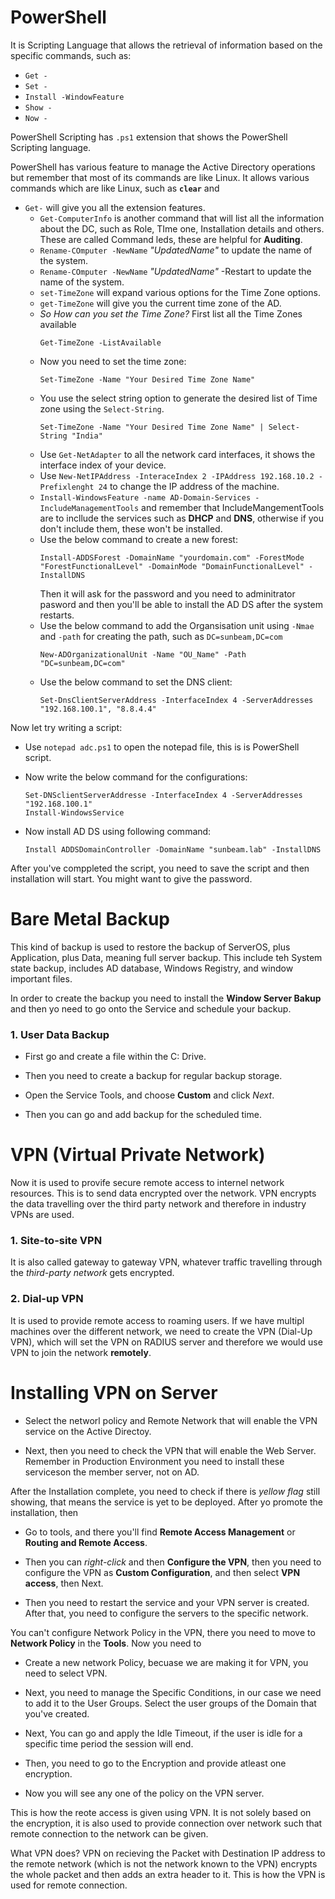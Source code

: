 # PowerShell

It is Scripting Language that allows the retrieval of information based on the specific commands, such as:

- `Get -`
- `Set -`
- `Install -WindowFeature`
- `Show -`
- `Now -`

PowerShell Scripting has `.ps1` extension that shows the PowerShell Scripting language.

PowerShell has various feature to manage the Active Directory operations but remember that most of its commands are like Linux. It allows various commands which are like Linux, such as **`clear`** and 

- `Get-` will give you all the extension features.
  - `Get-ComputerInfo` is another command that will list all the information about the DC, such as Role, TIme one, Installation details and others. These are called Command leds, these are helpful for **Auditing**.
  - `Rename-COmputer -NewName` *"UpdatedName"* to update the name of the system.
  - `Rename-COmputer -NewName` *"UpdatedName"* -Restart to update the name of the system.
  - `set-TimeZone` will expand various options for the Time Zone options. 
  - `get-TimeZone` will give you the current time zone of the AD.
  - *So How can you set the Time Zone?* First list all the Time Zones available
    ```
    Get-TimeZone -ListAvailable
    ```
  - Now you need to set the time zone:
    ```
    Set-TimeZone -Name "Your Desired Time Zone Name"
    ```
  - You use the select string option to generate the desired list of Time zone using the `Select-String`.
    ```
    Set-TimeZone -Name "Your Desired Time Zone Name" | Select-String "India"
    ```
  - Use `Get-NetAdapter` to all the network card interfaces, it shows the interface index of your device.
  - Use `New-NetIPAddress -InteraceIndex 2 -IPAddress 192.168.10.2 -Prefixlenght 24` to change the IP address of the machine.
  - `Install-WindowsFeature -name AD-Domain-Services -IncludeManagementTools` and remember that IncludeMangementTools are to incllude the services such as **DHCP** and **DNS**, otherwise if you don't include them, these won't be installed.
  - Use the below command to create a new forest:
    ```
    Install-ADDSForest -DomainName "yourdomain.com" -ForestMode "ForestFunctionalLevel" -DomainMode "DomainFunctionalLevel" -InstallDNS
    ``` 
    Then it will ask for the password and you need to adminitrator pasword and then you'll be able to install the AD DS after the system restarts.
  - Use the below command to add the Organsisation unit using `-Nmae` and `-path` for creating the path, such as `DC=sunbeam,DC=com`
    ```
    New-ADOrganizationalUnit -Name "OU_Name" -Path "DC=sunbeam,DC=com"
    ```
  - Use the below command to set the DNS client:
    ```
    Set-DnsClientServerAddress -InterfaceIndex 4 -ServerAddresses "192.168.100.1", "8.8.4.4"
    ```

Now let try writing a script:

- Use `notepad adc.ps1` to open the notepad file, this is is PowerShell script.

- Now write the below command for the configurations:
    ```
    Set-DNSclientServerAddresse -InterfaceIndex 4 -ServerAddresses "192.168.100.1"
    Install-WindowsService
    ```
- Now install AD DS using following command:
    ```
    Install ADDSDomainController -DomainName "sunbeam.lab" -InstallDNS
    ```
After you've comppleted the script, you need to save the script and then installation will start. You might want to give the password.

# Bare Metal Backup

This kind of backup is used to restore the backup of ServerOS, plus Application, plus Data, meaning full server backup. This include teh System state backup, includes AD database, Windows Registry, and window important files. 

In order to create the backup you need to install the **Window Server Bakup** and then yo need to go onto the Service and schedule your backup.

### 1. User Data Backup

- First go and create a file within the C: Drive.

- Then you need to create a backup for regular backup storage. 

- Open the Service Tools, and choose **Custom** and click *Next*.

- Then you can go and add backup for the scheduled time.

# VPN (Virtual Private Network)

Now it is used to provife secure remote access to internel network resources. This is to send data encrypted over the network. VPN encrypts the data travelling over the third party network and therefore in industry VPNs are used. 

### 1. Site-to-site VPN

It is also called gateway to gateway VPN, whatever traffic travelling through the *third-party network* gets encrypted.

### 2. Dial-up VPN

It is used to provide remote access to roaming users.  If we have multipl machines over the different network, we need to create the VPN (Dial-Up VPN), which will set the VPN on RADIUS server and therefore we would use VPN to join the network **remotely**.

# Installing VPN on Server

- Select the networl policy and Remote Network that will enable the VPN service on the Active Directoy.

- Next, then you need to check the VPN that will enable the Web Server. Remember in Production Environment you need to install these serviceson the member server, not on AD.

After the Installation complete, you need to check if there is *yellow flag* still showing, that means the service is yet to be deployed. After yo promote the installation, then

- Go to tools, and there you'll find **Remote Access Management** or **Routing and Remote Access**.

- Then you can *right-click* and then **Configure the VPN**, then you need to configure the VPN as **Custom Configuration**, and then select **VPN access**, then Next.

- Then you need to restart the service and your VPN server is created. After that, you need to configure the servers to the specific network.

You can't configure Network Policy in the VPN, there you need to move to **Network Policy** in the **Tools**. Now you need to 

- Create a new network Policy, becuase we are making it for VPN, you need to select VPN.

- Next, you need to manage the Specific Conditions, in our case we need to add it to the User Groups. Select the user groups of the Domain that you've created.

- Next, You can go and apply the Idle Timeout, if the user is idle for a specific time period the session will end. 

- Then, you need to go to the Encryption and provide atleast one encryption.

- Now you will see any one of the policy on the VPN server.

This is how the reote access is given using VPN. It is not solely based on the encryption, it is also used to provide connection over network such that remote connection to the network can be given. 

What VPN does? VPN on recieving the Packet with Destination IP address to the remote network (which is not the network known to the VPN) encrypts the whole packet and then adds an extra header to it. This is how the VPN is used for remote connection.